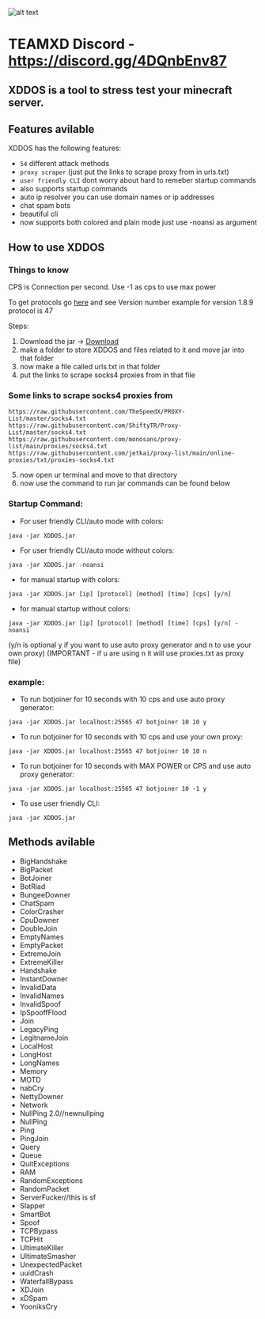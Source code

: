 ![alt text](https://cdn.discordapp.com/attachments/949290845222350928/964583278789148763/cover.png)
#                  TEAMXD Discord - https://discord.gg/4DQnbEnv87

## XDDOS is a tool to stress test your minecraft server.

## Features avilable

XDDOS has the following features:

- `54` different attack methods
- `proxy scraper` (just put the links to scrape proxy from in urls.txt)
- `user friendly CLI` dont worry about hard to remeber startup commands
- also supports startup commands 
- auto ip resolver you can use domain names or ip addresses
- chat spam bots
- beautiful cli
- now supports both colored and plain mode just use -noansi as argument

## How to use XDDOS

### Things to know

CPS is Connection per second. Use -1 as cps to use max power

To get protocols go [here](https://wiki.vg/Protocol_version_numbers) and see Version number
 example for version 1.8.9 protocol is 47

Steps:
 1) Download the jar -> [Download](https://github.com/LastKnell/XDDOS/raw/master/XDDOS.jar)
 2) make a folder to store XDDOS and files related to it and move jar into that folder
 3) now make a file called urls.txt in that folder
 4) put the links to scrape socks4 proxies from in that file
   ### Some links to scrape socks4 proxies from
  ```
  https://raw.githubusercontent.com/TheSpeedX/PROXY-List/master/socks4.txt
  https://raw.githubusercontent.com/ShiftyTR/Proxy-List/master/socks4.txt
  https://raw.githubusercontent.com/monosans/proxy-list/main/proxies/socks4.txt
  https://raw.githubusercontent.com/jetkai/proxy-list/main/online-proxies/txt/proxies-socks4.txt
  ```
  
 5) now open ur terminal and move to that directory 
 6) now use the command to run jar commands can be found below

### Startup Command: 

- For user friendly CLI/auto mode with colors:
```
java -jar XDDOS.jar
```
- For user friendly CLI/auto mode without colors:
```
java -jar XDDOS.jar -noansi
```

- for manual startup with colors:
```
java -jar XDDOS.jar [ip] [protocol] [method] [time] [cps] [y/n]
```
- for manual startup without colors:
```
java -jar XDDOS.jar [ip] [protocol] [method] [time] [cps] [y/n] -noansi
```

(y/n is optional y if you want to use auto proxy generator and n to use your own proxy) (IMPORTANT - if u are using n it will use proxies.txt as proxy file)

### example:  

- To run botjoiner for 10 seconds with 10 cps and use auto proxy generator:
```
java -jar XDDOS.jar localhost:25565 47 botjoiner 10 10 y
```

- To run botjoiner for 10 seconds with 10 cps and use your own proxy:
```
java -jar XDDOS.jar localhost:25565 47 botjoiner 10 10 n
```

- To run botjoiner for 10 seconds with MAX POWER or CPS and use auto proxy generator:
```
java -jar XDDOS.jar localhost:25565 47 botjoiner 10 -1 y
```

- To use user friendly CLI:
```
java -jar XDDOS.jar
```

## Methods avilable

- BigHandshake
- BigPacket
- BotJoiner
- BotRiad
- BungeeDowner
- ChatSpam
- ColorCrasher
- CpuDowner
- DoubleJoin
- EmptyNames
- EmptyPacket
- ExtremeJoin
- ExtremeKiller
- Handshake
- InstantDowner
- InvalidData
- InvalidNames
- InvalidSpoof
- IpSpooffFlood
- Join
- LegacyPing
- LegitnameJoin
- LocalHost
- LongHost
- LongNames
- Memory
- MOTD
- nabCry
- NettyDowner
- Network
- NullPing 2.0//newnullping
- NullPing
- Ping
- PingJoin
- Query
- Queue
- QuitExceptions
- RAM
- RandomExceptions
- RandomPacket
- ServerFucker//this is sf
- Slapper
- SmartBot
- Spoof
- TCPBypass
- TCPHit
- UltimateKiller
- UltimateSmasher
- UnexpectedPacket
- uuidCrash
- WaterfallBypass
- XDJoin
- xDSpam
- YooniksCry
